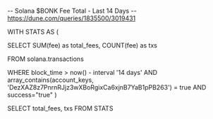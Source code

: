 -- Solana $BONK Fee Total - Last 14 Days
-- https://dune.com/queries/1835500/3019431

WITH STATS AS (

SELECT  SUM(fee) as total_fees,
        COUNT(fee) as txs
        
FROM solana.transactions 

WHERE block_time > now() - interval '14 days'
AND array_contains(account_keys, 'DezXAZ8z7PnrnRJjz3wXBoRgixCa6xjnB7YaB1pPB263') = true
AND success="true"
)

SELECT total_fees, txs
FROM STATS